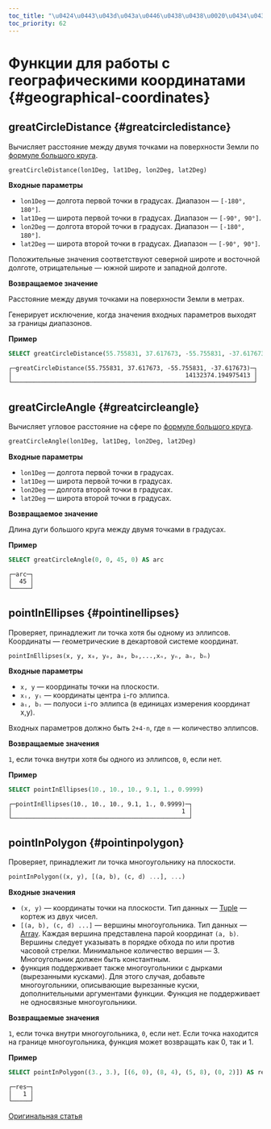 ```yaml
---
toc_title: "\u0424\u0443\u043d\u043a\u0446\u0438\u0438\u0020\u0434\u043b\u044f\u0020\u0440\u0430\u0431\u043e\u0442\u044b\u0020\u0441\u0020\u0433\u0435\u043e\u0433\u0440\u0430\u0444\u0438\u0447\u0435\u0441\u043a\u0438\u043c\u0438\u0020\u043a\u043e\u043e\u0440\u0434\u0438\u043d\u0430\u0442\u0430\u043c\u0438"
toc_priority: 62
---
```


# Функции для работы с географическими координатами {#geographical-coordinates}

## greatCircleDistance {#greatcircledistance}

Вычисляет расстояние между двумя точками на поверхности Земли по [формуле большого круга](https://en.wikipedia.org/wiki/Great-circle_distance).

``` sql
greatCircleDistance(lon1Deg, lat1Deg, lon2Deg, lat2Deg)
```

**Входные параметры**

-   `lon1Deg` — долгота первой точки в градусах. Диапазон — `[-180°, 180°]`.
-   `lat1Deg` — широта первой точки в градусах. Диапазон — `[-90°, 90°]`.
-   `lon2Deg` — долгота второй точки в градусах. Диапазон — `[-180°, 180°]`.
-   `lat2Deg` — широта второй точки в градусах. Диапазон — `[-90°, 90°]`.

Положительные значения соответствуют северной широте и восточной долготе, отрицательные — южной широте и западной долготе.

**Возвращаемое значение**

Расстояние между двумя точками на поверхности Земли в метрах.

Генерирует исключение, когда значения входных параметров выходят за границы диапазонов.

**Пример**

``` sql
SELECT greatCircleDistance(55.755831, 37.617673, -55.755831, -37.617673)
```

``` text
┌─greatCircleDistance(55.755831, 37.617673, -55.755831, -37.617673)─┐
│                                                14132374.194975413 │
└───────────────────────────────────────────────────────────────────┘
```

## greatCircleAngle {#greatcircleangle}

Вычисляет угловое расстояние на сфере по [формуле большого круга](https://en.wikipedia.org/wiki/Great-circle_distance).

``` sql
greatCircleAngle(lon1Deg, lat1Deg, lon2Deg, lat2Deg)
```

**Входные параметры**

-   `lon1Deg` — долгота первой точки в градусах.
-   `lat1Deg` — широта первой точки в градусах.
-   `lon2Deg` — долгота второй точки в градусах.
-   `lat2Deg` — широта второй точки в градусах.

**Возвращаемое значение**

Длина дуги большого круга между двумя точками в градусах.

**Пример**

``` sql
SELECT greatCircleAngle(0, 0, 45, 0) AS arc
```

``` text
┌─arc─┐
│  45 │
└─────┘
```

## pointInEllipses {#pointinellipses}

Проверяет, принадлежит ли точка хотя бы одному из эллипсов.
Координаты — геометрические в декартовой системе координат.

    pointInEllipses(x, y, x₀, y₀, a₀, b₀,...,xₙ, yₙ, aₙ, bₙ)

**Входные параметры**

-   `x, y` — координаты точки на плоскости.
-   `xᵢ, yᵢ` — координаты центра `i`-го эллипса.
-   `aᵢ, bᵢ` — полуоси `i`-го эллипса (в единицах измерения координат x,y).

Входных параметров должно быть `2+4⋅n`, где `n` — количество эллипсов.

**Возвращаемые значения**

`1`, если точка внутри хотя бы одного из эллипсов, `0`, если нет.

**Пример**

``` sql
SELECT pointInEllipses(10., 10., 10., 9.1, 1., 0.9999)
```

``` text
┌─pointInEllipses(10., 10., 10., 9.1, 1., 0.9999)─┐
│                                               1 │
└─────────────────────────────────────────────────┘
```

## pointInPolygon {#pointinpolygon}

Проверяет, принадлежит ли точка многоугольнику на плоскости.

``` sql
pointInPolygon((x, y), [(a, b), (c, d) ...], ...)
```

**Входные значения**

-   `(x, y)` — координаты точки на плоскости. Тип данных — [Tuple](../../data-types/tuple.md) — кортеж из двух чисел.
-   `[(a, b), (c, d) ...]` — вершины многоугольника. Тип данных — [Array](../../data-types/array.md). Каждая вершина представлена парой координат `(a, b)`. Вершины следует указывать в порядке обхода по или против часовой стрелки. Минимальное количество вершин — 3. Многоугольник должен быть константным.
-   функция поддерживает также многоугольники с дырками (вырезанными кусками). Для этого случая, добавьте многоугольники, описывающие вырезанные куски, дополнительными аргументами функции. Функция не поддерживает не односвязные многоугольники.

**Возвращаемые значения**

`1`, если точка внутри многоугольника, `0`, если нет.
Если точка находится на границе многоугольника, функция может возвращать как 0, так и 1.

**Пример**

``` sql
SELECT pointInPolygon((3., 3.), [(6, 0), (8, 4), (5, 8), (0, 2)]) AS res
```

``` text
┌─res─┐
│   1 │
└─────┘
```

[Оригинальная статья](https://clickhouse.tech/docs/ru/sql-reference/functions/geo/coordinates) <!--hide-->
